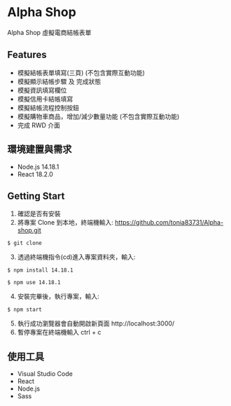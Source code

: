 # Alpha Shop

Alpha Shop 虛擬電商結帳表單

## Features

- 模擬結帳表單填寫(三頁) (不包含實際互動功能)
- 模擬顯示結帳步驟 及 完成狀態
- 模擬資訊填寫欄位
- 模擬信用卡結帳填寫
- 模擬結帳流程控制按鈕
- 模擬購物車商品，增加/減少數量功能 (不包含實際互動功能)
- 完成 RWD 介面

## 環境建置與需求

- Node.js 14.18.1
- React 18.2.0

## Getting Start

1. 確認是否有安裝
2. 將專案 Clone 到本地，終端機輸入: https://github.com/tonia83731/Alpha-shop.git

```
$ git clone
```

3. 透過終端機指令(cd)進入專案資料夾，輸入:

```
$ npm install 14.18.1
```

```
$ npm use 14.18.1
```

4. 安裝完畢後，執行專案，輸入:

```
$ npm start
```

5. 執行成功瀏覽器會自動開啟新頁面 http://localhost:3000/
6. 暫停專案在終端機輸入 ctrl + c

## 使用工具

- Visual Studio Code
- React
- Node.js
- Sass
